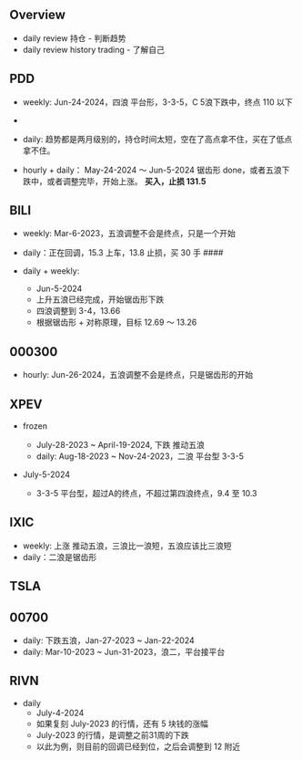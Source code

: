 
## Overview

- daily review 持仓 - 判断趋势
- daily review history trading - 了解自己


## PDD

- weekly: Jun-24-2024，四浪 平台形，3-3-5，C 5浪下跌中，终点 110 以下
- 
- daily: 趋势都是两月级别的，持仓时间太短，空在了高点拿不住，买在了低点拿不住。

- hourly + daily：
  May-24-2024 ～ Jun-5-2024
  锯齿形 done，或者五浪下跌中，或者调整完毕，开始上涨。
  **买入，止损 131.5**


## BILI

- weekly: Mar-6-2023，五浪调整不会是终点，只是一个开始

- daily：正在回调，15.3 上车，13.8 止损，买 30 手                ####

- daily + weekly:
  - Jun-5-2024
  - 上升五浪已经完成，开始锯齿形下跌
  - 四浪调整到 3-4，13.66
  - 根据锯齿形 + 对称原理，目标 12.69 ～ 13.26


## 000300

- hourly: Jun-26-2024，五浪调整不会是终点，只是锯齿形的开始

## XPEV

- frozen
  - July-28-2023 ~ April-19-2024, 下跌 推动五浪
  - daily: Aug-18-2023 ~ Nov-24-2023，二浪 平台型 3-3-5
  
- July-5-2024
  - 3-3-5 平台型，超过A的终点，不超过第四浪终点，9.4 至 10.3

## IXIC

- weekly: 上涨 推动五浪，三浪比一浪短，五浪应该比三浪短
- daily：二浪是锯齿形

## TSLA


## 00700

- daily: 下跌五浪，Jan-27-2023 ~ Jan-22-2024
- daily: Mar-10-2023 ~ Jun-31-2023，浪二，平台接平台

## RIVN

- daily
  - July-4-2024
  - 如果复刻 July-2023 的行情，还有 5 块钱的涨幅
  - July-2023 的行情，是调整之前31周的下跌
  - 以此为例，则目前的回调已经到位，之后会调整到 12 附近

  